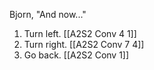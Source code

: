 Bjorn, "And now..."

1. Turn left. [[A2S2 Conv 4 1]]
2. Turn right. [[A2S2 Conv 7 4]]
3. Go back. [[A2S2 Conv 1]]
